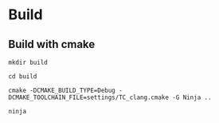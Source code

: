 # Build

## Build with cmake

`mkdir build`

`cd build`

`cmake -DCMAKE_BUILD_TYPE=Debug -DCMAKE_TOOLCHAIN_FILE=settings/TC_clang.cmake -G Ninja ..`

`ninja`
